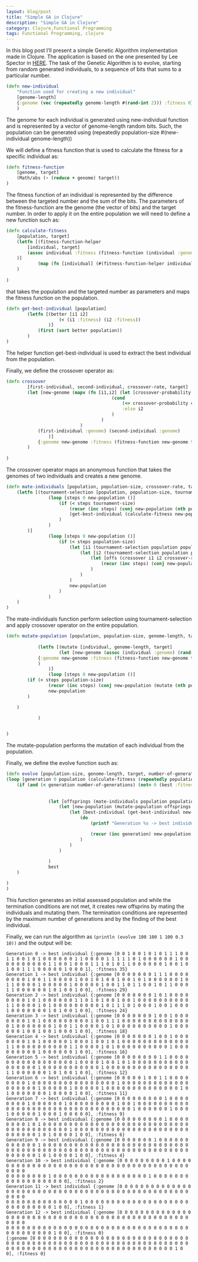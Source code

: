 ```yaml
---
layout: blog/post
title: "Simple GA in Clojure"
description: "Simple GA in Clojure"
category: Clojure,Functional Programming
tags: Functional Programming, clojure
---
```


In this blog post I’ll present a simple Genetic Algorithm implementation made in Clojure. The application is based on the one presented by Lee Spector in [HERE](https://gist.github.com/lspector/1291789?fbclid=IwAR3NHmrqQVDgmPrtKg6L_nPCc70KCK2xsZ2h98k5-Cw7bN-2R96a0t6S6kc).
The task of the Genetic Algorithm is to evolve, starting from random generated individuals, to a sequence of bits that sums to a particular number.

```clojure
(defn new-individual
    "Function used for creating a new individual"
    [genome-length]
    {:genome (vec (repeatedly genome-length #(rand-int 2))) :fitness 0}
    )

```

The genome for each individual is generated using new-individual function and is represented by a vector of genome-length random bits. Such, the population can be generated using (repeatedly population-size #(new-individual genome-length))

We will define a fitness function that is used to calculate the fitness for a specific individual as:

```clojure
(defn fitness-function 
    [genome, target]
    (Math/abs (- (reduce + genome) target))
)
```

The fitness function of an individual is represented by the difference between the targeted number and the sum of the bits. The parameters of the fitness-function are the genome (the vector of bits) and the target number. In order to apply it on the entire population we will need to define a new function such as:

```clojure
(defn calculate-fitness
    [population, target]
    (letfn [(fitness-function-helper 
        [individual, target]
        (assoc individual :fitness (fitness-function (individual :genome) target))
    )]
    	    (map (fn [individual] (#(fitness-function-helper individual target))) population)
    )
    
)
```

that takes the population and the targeted number as parameters and maps the fitness function on the population.

```clojure
(defn get-best-individual [population]
		(letfn [(better [i1 i2]
					(< (i1 :fitness) (i2 :fitness))
				)]
			(first (sort better population))
		)
)
```

The helper function get-best-individual is used to extract the best individual from the population.

Finally, we define the crossover operator as:

```clojure
(defn crossover
        [first-individual, second-individual, crossover-rate, target]
        (let [new-genome (mapv (fn [i1,i2] (let [crossover-probability (rand)]
                                        (cond
                                            (<= crossover-probability crossover-rate) i1
                                            :else i2
                                        )
                                    )
                            ) 
            (first-individual :genome) (second-individual :genome)
                )]
            {:genome new-genome :fitness (fitness-function new-genome target)}
        )
        
)
```

The crossover operator maps an anonymous function that takes the genomes of two individuals and creates a new genome.

```clojure
(defn mate-individuals [population, population-size, crossover-rate, target, tournament-size]
	(letfn [(tournament-selection [population, population-size, tournament-size, target]
				(loop [steps 0 new-population ()]
					(if (< steps tournament-size)
						(recur (inc steps) (conj new-population (nth population ((comp rand-int -) population-size 2))))
						(get-best-individual (calculate-fitness new-population target))
					)
				)
		)]
				(loop [steps 0 new-population ()]
					(if (< steps population-size)
						(let [i1 (tournament-selection population population-size tournament-size target)]
							(let [i2 (tournament-selection population population-size tournament-size target)]
								(let [offs (crossover i1 i2 crossover-rate target)]
									(recur (inc steps) (conj new-population offs))
								)
							)
						)
						new-population
					)
				)
	)
)
```

The mate-individuals function perform selection using tournament-selection and apply crossover operator on the entire population.

```clojure
(defn mutate-population [population, population-size, genome-length, target]
			
			(letfn [(mutate [individual, genome-length, target]
					(let [new-genome (assoc (individual :genome) (rand-int genome-length) (rand-int 2))]
    		{:genome new-genome :fitness (fitness-function new-genome target)}
  			)
				)]
				(loop [steps 0 new-population ()]
        (if (< steps population-size)
                (recur (inc steps) (conj new-population (mutate (nth population steps) genome-length target)))
                new-population
        )

    )

			)
    

)
```

The mutate-population performs the mutation of each individual from the population.

Finally, we define the evolve function such as:

```clojure
(defn evolve [population-size, genome-length, target, number-of-generations, crossover-rate, tournament-size]
(loop [generation 0 population (calculate-fitness (repeatedly population-size #(new-individual genome-length)) target) best {}]
	(if (and (< generation number-of-generations) (not= 0 (best :fitness)))
			
				
				(let [offsprings (mate-individuals population population-size crossover-rate target tournament-size)]
					(let [new-population (mutate-population offsprings population-size genome-length target)]
						(let [best-individual (get-best-individual new-population)]
							(do
								(printf "Generation %s -> best individual %s%n" generation best-individual)

								(recur (inc generation) new-population best-individual)
							)
						)
					)
					
				)
				best
	)

)
)
```

This function generates an initial assessed population and while the termination conditions are not met, it creates new offsprins by mating the individuals and mutating them. The termination conditions are represented by the maximum number of generations and by the finding of the best individual.

Finally, we can run the algorithm as `(println (evolve 100 100 1 100 0.3 10))` and the output will be:

```
Generation 0 -> best individual {:genome [0 0 1 0 0 1 0 1 0 1 1 1 0 0 1 1 0 0 1 0 1 0 0 0 0 0 0 1 1 0 0 0 0 1 1 1 1 1 0 1 0 0 0 0 0 0 1 0 0 0 0 0 0 0 0 0 0 1 1 0 0 1 0 0 0 1 1 1 0 1 0 1 1 0 0 0 0 0 0 1 0 0 1 0 1 0 0 1 1 1 0 0 0 0 0 1 0 0 0 1], :fitness 35}                                          
Generation 1 -> best individual {:genome [0 0 0 0 0 0 0 1 1 1 0 0 0 0 0 0 0 0 1 0 0 1 1 0 0 0 0 1 0 0 1 0 1 0 0 1 0 0 1 0 1 0 0 0 0 0 0 1 0 1 1 0 0 0 0 1 0 0 0 0 0 1 0 0 0 0 0 1 0 0 1 1 0 1 1 0 0 1 0 1 1 0 0 0 1 1 0 0 0 0 0 0 1 0 1 0 0 1 0 0], :fitness 29}                                          
Generation 2 -> best individual {:genome [0 0 0 0 0 0 0 1 0 1 0 0 0 0 0 0 0 0 1 0 1 0 0 0 0 0 0 1 1 0 1 0 1 0 0 1 0 0 1 0 0 0 0 0 0 0 0 0 0 1 1 0 0 0 0 1 0 1 0 0 0 0 0 0 0 0 0 1 0 1 1 1 0 1 0 0 0 1 0 0 1 0 0 0 1 0 0 0 0 0 0 0 1 0 1 0 0 1 0 0], :fitness 24}                                          
Generation 3 -> best individual {:genome [0 0 0 0 0 0 0 1 0 0 1 0 0 0 0 0 0 0 1 0 1 0 0 0 0 0 0 0 0 0 1 0 0 1 1 1 0 0 0 0 0 0 0 0 0 0 0 0 0 0 1 0 0 0 0 0 0 0 1 0 0 1 1 0 0 0 0 1 0 1 0 0 0 0 0 0 0 0 0 0 1 0 0 0 0 0 0 1 0 0 1 0 0 1 0 0 0 1 0 0], :fitness 18}                                          
Generation 4 -> best individual {:genome [0 0 0 0 0 0 0 1 0 0 1 0 0 0 0 0 0 0 1 0 1 0 0 0 0 0 1 0 0 0 1 0 0 1 0 1 0 0 0 0 0 0 0 0 0 0 0 0 0 1 1 0 0 0 0 0 0 0 0 0 0 1 1 0 0 0 0 1 0 1 0 0 0 0 0 0 0 0 0 0 1 0 0 0 0 0 0 0 0 0 1 0 0 0 0 0 0 1 0 0], :fitness 16}                                          
Generation 5 -> best individual {:genome [0 0 0 0 0 0 0 0 1 1 0 0 0 0 0 0 0 0 0 0 0 0 0 0 0 0 0 1 0 0 0 0 1 0 0 1 0 1 0 0 0 0 0 0 0 0 0 0 0 0 0 0 0 0 0 1 0 0 0 0 0 0 0 0 0 0 0 1 0 0 0 0 0 0 0 0 0 0 0 0 0 0 0 0 1 1 0 0 0 0 0 0 1 0 1 0 0 1 0 0], :fitness 12}                                          
Generation 6 -> best individual {:genome [0 0 0 0 0 1 0 0 1 1 0 0 0 0 0 0 0 0 1 0 0 0 0 0 0 0 0 0 0 0 0 0 0 0 0 1 0 0 0 0 0 0 0 0 0 0 0 0 0 0 0 0 0 0 0 1 0 0 0 0 0 1 0 0 0 0 0 1 0 0 0 0 0 0 0 0 0 0 0 0 0 0 1 0 1 0 0 0 0 0 0 0 1 0 0 0 0 1 0 0], :fitness 11}                                          
Generation 7 -> best individual {:genome [0 0 0 0 0 0 0 0 0 1 0 0 0 0 0 0 0 0 1 0 0 0 0 0 0 1 0 0 0 0 0 0 0 0 0 1 0 0 1 0 0 0 0 0 0 0 0 0 0 0 0 0 0 0 0 0 0 0 0 0 0 0 0 0 0 0 0 0 0 0 0 0 0 1 0 0 0 0 0 0 1 0 0 0 1 0 0 0 0 0 1 0 0 0 1 0 0 0 0 0], :fitness 9}                                           
Generation 8 -> best individual {:genome [0 0 0 0 0 0 0 0 0 1 0 0 0 0 0 0 0 0 1 0 1 0 0 0 0 0 0 0 0 0 0 0 0 0 0 0 0 0 0 0 0 0 0 0 0 0 0 0 0 0 0 0 0 0 0 0 0 0 0 0 0 1 0 0 0 0 0 0 0 0 0 0 0 0 0 0 0 0 0 0 0 0 0 0 0 0 0 0 0 0 1 0 1 0 0 0 0 1 0 0], :fitness 6}                                           
Generation 9 -> best individual {:genome [0 0 0 0 0 0 0 1 0 0 0 0 0 0 0 0 0 0 0 0 1 0 0 0 0 0 0 0 0 0 0 0 0 0 0 0 0 0 0 0 0 0 0 0 0 0 0 0 0 0 0 0 0 0 0 0 0 0 0 0 0 0 0 0 0 0 0 0 0 0 0 0 0 0 0 0 0 0 0 0 0 0 0 0 0 0 0 0 0 0 1 0 1 0 0 0 0 1 0 0], :fitness 4}                                           
Generation 10 -> best individual {:genome [0 0 0 0 0 0 0 0 0 1 0 0 0 0 0 0 0 0 0 0 0 0 0 0 0 0 0 0 0 0 0 0 0 0 0 0 0 0 0 0 0 0 0 0 0 0 0 0 0 0 0 0 0 
0 0 0 0 0 0 0 0 1 0 0 0 0 0 0 0 0 0 0 0 0 0 0 0 0 0 0 1 0 0 0 0 0 0 0 0 0 0 0 0 0 0 0 0 0 0 0], :fitness 2}                                          
Generation 11 -> best individual {:genome [0 0 0 0 0 0 0 0 0 0 0 0 0 0 0 0 0 0 0 0 0 0 0 0 0 0 0 0 0 0 0 0 0 0 0 0 0 0 0 0 0 0 0 0 0 0 0 0 0 0 0 0 0 
0 0 0 0 0 0 0 0 0 0 0 0 0 0 1 0 0 0 0 0 0 0 0 0 0 0 0 0 0 0 0 0 0 0 0 0 0 0 0 0 0 0 0 0 1 0 0], :fitness 1}                                          
Generation 12 -> best individual {:genome [0 0 0 0 0 0 0 0 0 0 0 0 0 0 0 0 0 0 0 0 0 0 0 0 0 0 0 0 0 0 0 0 0 0 0 0 0 0 0 0 0 0 0 0 0 0 0 0 0 0 0 0 0 
0 0 0 0 0 0 0 0 0 0 0 0 0 0 0 0 0 0 0 0 0 0 0 0 0 0 0 0 0 0 0 0 0 0 0 0 0 0 0 0 0 0 0 0 1 0 0], :fitness 0}                                          
{:genome [0 0 0 0 0 0 0 0 0 0 0 0 0 0 0 0 0 0 0 0 0 0 0 0 0 0 0 0 0 0 0 0 0 0 0 0 0 0 0 0 0 0 0 0 0 0 0 0 0 0 0 0 0 0 0 0 0 0 0 0 0 0 0 0 0 0 0 0 0 0 0 0 0 0 0 0 0 0 0 0 0 0 0 0 0 0 0 0 0 0 0 0 0 0 0 0 0 1 0 0], :fitness 0}
```
